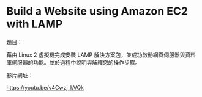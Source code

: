 # Build a Website using Amazon EC2 with LAMP

題目： 

藉由 Linux 2 虛擬機完成安裝 LAMP 解決方案包，並成功啟動網頁伺服器與資料庫伺服器的功能。並於過程中說明與解釋您的操作步驟。


影片網址： 

https://youtu.be/v4Cwzj_kVQk
